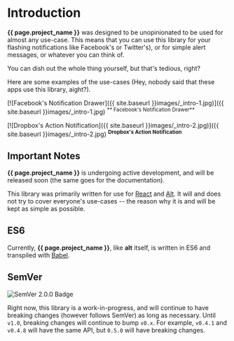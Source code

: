 # Introduction

**{{ page.project_name }}** was designed to be unopinionated to be used for almost any use-case. This means that you can use this library for your flashing notifications like Facebook's or Twitter's), or for simple alert messages, or whatever you can think of.

You can dish out the whole thing yourself, but that's tedious, right?

Here are some examples of the use-cases (Hey, nobody said that these apps use this library, aight?).

[![Facebook's Notification Drawer]({{ site.baseurl }}images/_intro-1.jpg)]({{ site.baseurl }}images/_intro-1.jpg)
<sup>** Facebook's Notification Drawer**</sup>

[![Dropbox's Action Notification]({{ site.baseurl }}images/_intro-2.jpg)]({{ site.baseurl }}images/_intro-2.jpg)
<sup>**Dropbox's Action Notification**</sup>


## Important Notes

**{{ page.project_name }}** is undergoing active development, and will be released soon (the same goes for the documentation).

This library was primarily written for use for [React](https://facebook.github.io/react) and [Alt](https://alt.js.org). It will and does not try to cover everyone's use-cases -- the reason why it is and will be kept as simple as possible.

## ES6

Currently, **{{ page.project_name }}**, like **alt** itself, is written in ES6 and transpiled with [Babel](https://babeljs.org).

## SemVer

![SemVer 2.0.0 Badge](https://img.shields.io/badge/semver-2.0.0-blue.svg?style=flat-square)

Right now, this library is a work-in-progress, and will continue to have breaking changes (however follows SemVer) as long as necessary. Until `v1.0`, breaking changes will continue to bump `v0.x`. For example, `v0.4.1` and `v0.4.8` will have the same API, but `0.5.0` will have breaking changes.
